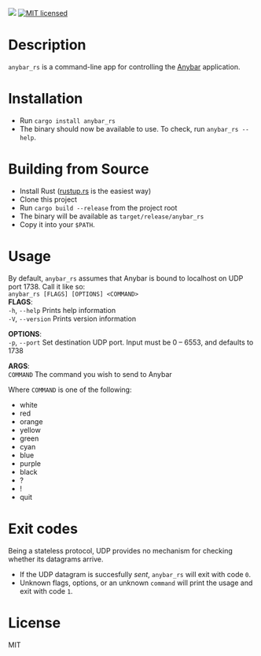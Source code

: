 [![](https://img.shields.io/crates/v/anybar_rs.svg)](https://crates.io/crates/anybar_rs) [![MIT licensed](https://img.shields.io/badge/license-MIT-blue.svg)](license.txt)  

# Description
`anybar_rs` is a command-line app for controlling the [Anybar](https://github.com/tonsky/AnyBar) application.

# Installation

- Run `cargo install anybar_rs`
- The binary should now be available to use. To check, run `anybar_rs --help`.

# Building from Source
- Install Rust ([rustup.rs](https://www.rustup.rs) is the easiest way)
- Clone this project
- Run `cargo build --release` from the project root
- The binary will be available as `target/release/anybar_rs`
- Copy it into your `$PATH`.

# Usage
By default, `anybar_rs` assumes that Anybar is bound to localhost on UDP port 1738. Call it like so:  
`anybar_rs [FLAGS] [OPTIONS] <COMMAND>`  
**FLAGS**:  
    `-h`, `--help`       Prints help information  
    `-V`, `--version`    Prints version information  

**OPTIONS**:  
    `-p`, `--port` <PORT>    Set destination UDP port. Input must be 0 – 6553, and defaults to 1738  

**ARGS**:  
    `COMMAND`    The command you wish to send to Anybar  

Where `COMMAND` is one of the following:

- white
- red
- orange
- yellow
- green
- cyan
- blue
- purple
- black
- ?
- !
- quit


# Exit codes
Being a stateless protocol, UDP provides no mechanism for checking whether its datagrams arrive.

- If the UDP datagram is succesfully *sent*, `anybar_rs` will exit with code `0`.
- Unknown flags, options, or an unknown `command` will print the usage and exit with code `1`.

# License
MIT
